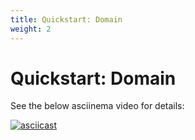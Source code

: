 ```yaml
---
title: Quickstart: Domain
weight: 2
---
```

# Quickstart: Domain
See the below asciinema video for details:

[![asciicast](https://asciinema.org/a/193295.png)](https://asciinema.org/a/193295)